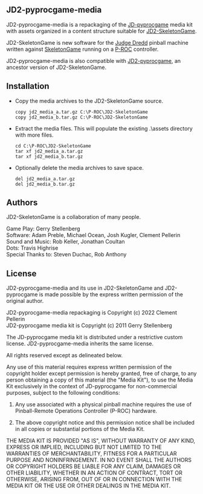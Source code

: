## JD2-pyprocgame-media

JD2-pyprocgame-media is a repackaging of the [JD-pyprocgame](https://github.com/preble/JD-pyprocgame) media kit with assets organized in a content structure suitable for [JD2-SkeletonGame](https://github.com/clempo2/JD2-SkeletonGame).

JD2-SkeletonGame is new software for the [Judge Dredd](https://www.ipdb.org/machine.cgi?id=1322) pinball machine written against [SkeletonGame](http://skeletongame.com/) running on a [P-ROC](https://www.multimorphic.com/store/circuit-boards/p-roc/) controller.

JD2-pyprocgame-media is also compatible with [JD2-pyprocgame](https://github.com/clempo2/JD2-pyprocgame), an ancestor version of JD2-SkeletonGame.

## Installation

- Copy the media archives to the JD2-SkeletonGame source.  
    ```
    copy jd2_media_a.tar.gz C:\P-ROC\JD2-SkeletonGame  
    copy jd2_media_b.tar.gz C:\P-ROC\JD2-SkeletonGame
    ```
- Extract the media files. This will populate the existing .\assets directory with more files.  
    ```
    cd C:\P-ROC\JD2-SkeletonGame  
    tar xf jd2_media_a.tar.gz  
    tar xf jd2_media_b.tar.gz
    ```
- Optionally delete the media archives to save space.  
    ```
    del jd2_media_a.tar.gz  
    del jd2_media_b.tar.gz
    ```

## Authors

JD2-SkeletonGame is a collaboration of many people.

Game Play: Gerry Stellenberg  
Software: Adam Preble, Michael Ocean, Josh Kugler, Clement Pellerin  
Sound and Music: Rob Keller, Jonathan Coultan  
Dots: Travis Highrise  
Special Thanks to: Steven Duchac, Rob Anthony

## License

JD2-pyprocgame-media and its use in JD2-SkeletonGame and JD2-pyprocgame is made possible by the express written permission of the original author.

JD2-pyprocgame-media repackaging is Copyright (c) 2022 Clement Pellerin  
JD2-pyprocgame media kit is Copyright (c) 2011 Gerry Stellenberg

The JD-pyprocgame media kit is distributed under a restrictive custom license. JD2-pyprocgame-media inherits the same license.

All rights reserved except as delineated below.

Any use of this material requires express written permission of the copyright
holder except permission is hereby granted, free of charge, to any person
obtaining a copy of this material (the "Media Kit"), to use the Media Kit
exclusively in the context of JD-pyprocgame for non-commercial purposes,
subject to the following conditions:

1) Any use associated with a physical pinball machine requires the use of
Pinball-Remote Operations Controller (P-ROC) hardware.

2) The above copyright notice and this permission notice shall be included in
all copies or substantial portions of the Media Kit.

THE MEDIA KIT IS PROVIDED "AS IS", WITHOUT WARRANTY OF ANY KIND, EXPRESS OR
IMPLIED, INCLUDING BUT NOT LIMITED TO THE WARRANTIES OF MERCHANTABILITY,
FITNESS FOR A PARTICULAR PURPOSE AND NONINFRINGEMENT. IN NO EVENT SHALL THE
AUTHORS OR COPYRIGHT HOLDERS BE LIABLE FOR ANY CLAIM, DAMAGES OR OTHER
LIABILITY, WHETHER IN AN ACTION OF CONTRACT, TORT OR OTHERWISE, ARISING FROM,
OUT OF OR IN CONNECTION WITH THE MEDIA KIT OR THE USE OR OTHER DEALINGS IN THE
MEDIA KIT.
